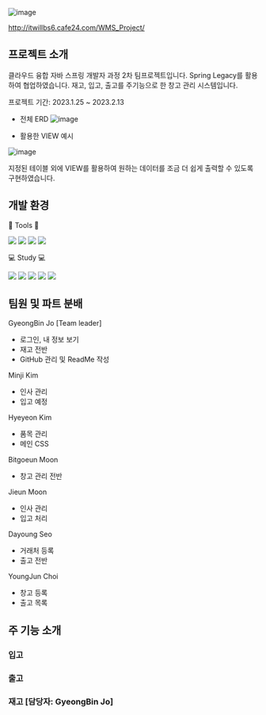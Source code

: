 ![image](https://user-images.githubusercontent.com/120453200/223175343-c72d5eb7-3d25-4d62-9d4e-4add94cc95f3.png)

http://itwillbs6.cafe24.com/WMS_Project/

## 프로젝트 소개

클라우드 융합 자바 스프링 개발자 과정 2차 팀프로젝트입니다.
Spring Legacy를 활용하여 협업하였습니다.
재고, 입고, 출고를 주기능으로 한 창고 관리 시스템입니다.

프로젝트 기간: 2023.1.25 ~ 2023.2.13

- 전체 ERD
![image](https://user-images.githubusercontent.com/120453200/223174218-990772a5-e65b-4ef6-8f44-21e4e2b44200.png)

- 활용한 VIEW 예시

![image](https://user-images.githubusercontent.com/120453200/223174377-8063ae16-a6cc-4731-ad50-e58c53f65592.png)

지정된 테이블 외에 VIEW를 활용하여 원하는 데이터를 조금 더 쉽게 출력할 수 있도록 구현하였습니다.

## 개발 환경

:wrench: Tools :wrench:

<img src="https://img.shields.io/badge/Spring-6DB33F?style=for-the-badge&logo=Spring&logoColor=white"/> <img src="https://img.shields.io/badge/apache tomcat-F8DC75?style=for-the-badge&logo=apachetomcat&logoColor=white"> <img src="https://img.shields.io/badge/mysql-4479A1?style=for-the-badge&logo=mysql&logoColor=white"> <img src="https://img.shields.io/badge/github-181717?style=for-the-badge&logo=github&logoColor=white">

:computer: Study :computer:

<img src="https://img.shields.io/badge/JAVA-007396?style=for-the-badge&logo=java&logoColor=white"> <img src="https://img.shields.io/badge/JavaScript-FECC00?style=for-the-badge&logo=JavaScript&logoColor=white"/> <img src="https://img.shields.io/badge/jquery-0769AD?style=for-the-badge&logo=jquery&logoColor=white"> <img src="https://img.shields.io/badge/HTML-ED1D24?style=for-the-badge&logo=HTML5&logoColor=white"/> <img src="https://img.shields.io/badge/CSS-1578D3?style=for-the-badge&logo=CSS3&logoColor=white"/> 

## 팀원 및 파트 분배

GyeongBin Jo [Team leader]

- 로그인, 내 정보 보기
- 재고 전반
- GitHub 관리 및 ReadMe 작성

Minji Kim

- 인사 관리
- 입고 예정

Hyeyeon Kim

- 품목 관리
- 메인 CSS

Bitgoeun Moon

- 창고 관리 전반

Jieun Moon

- 인사 관리
- 입고 처리

Dayoung Seo

- 거래처 등록
- 출고 전반

YoungJun Choi

- 창고 등록
- 출고 목록

## 주 기능 소개

### 입고

### 출고

### 재고 [담당자: GyeongBin Jo]

